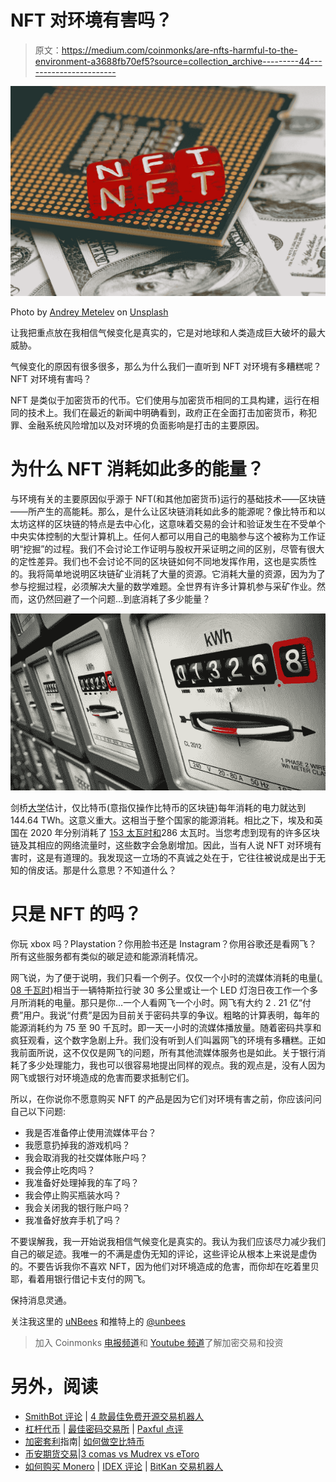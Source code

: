 # NFT 对环境有害吗？

> 原文：<https://medium.com/coinmonks/are-nfts-harmful-to-the-environment-a3688fb70ef5?source=collection_archive---------44----------------------->

![](img/dc0c90e5cbcae2bf27381c90d2e7e765.png)

Photo by [Andrey Metelev](https://unsplash.com/@metelevan?utm_source=medium&utm_medium=referral) on [Unsplash](https://unsplash.com?utm_source=medium&utm_medium=referral)

让我把重点放在我相信气候变化是真实的，它是对地球和人类造成巨大破坏的最大威胁。

气候变化的原因有很多很多，那么为什么我们一直听到 NFT 对环境有多糟糕呢？NFT 对环境有害吗？

NFT 是类似于加密货币的代币。它们使用与加密货币相同的工具构建，运行在相同的技术上。我们在最近的新闻中明确看到，政府正在全面打击加密货币，称犯罪、金融系统风险增加以及对环境的负面影响是打击的主要原因。

# 为什么 NFT 消耗如此多的能量？

与环境有关的主要原因似乎源于 NFT(和其他加密货币)运行的基础技术——区块链——所产生的高能耗。那么，是什么让区块链消耗如此多的能源呢？像比特币和以太坊这样的区块链的特点是去中心化，这意味着交易的会计和验证发生在不受单个中央实体控制的大型计算机上。任何人都可以用自己的电脑参与这个被称为工作证明“挖掘”的过程。我们不会讨论工作证明与股权开采证明之间的区别，尽管有很大的定性差异。我们也不会讨论不同的区块链如何不同地发挥作用，这也是实质性的。我将简单地说明区块链矿业消耗了大量的资源。它消耗大量的资源，因为为了参与挖掘过程，必须解决大量的数学难题。全世界有许多计算机参与采矿作业。然而，这仍然回避了一个问题…到底消耗了多少能量？

![](img/ee30227384601e0f82762b57f46751cf.png)

剑桥[大学](https://ccaf.io/cbeci/index)估计，仅比特币(意指仅操作比特币的区块链)每年消耗的电力就达到 144.64 TWh。这意义重大。这相当于整个国家的能源消耗。相比之下，埃及和英国在 2020 年分别消耗了 [153 太瓦时和](https://www.dw.com/en/data-centers-energy-consumption-steady-despite-big-growth-because-of-increasing-efficiency/a-60444548)286 太瓦时。当您考虑到现有的许多区块链及其相应的网络流量时，这些数字会急剧增加。因此，当有人说 NFT 对环境有害时，这是有道理的。我发现这一立场的不真诚之处在于，它往往被说成是出于无知的俏皮话。那是什么意思？不知道什么？

# 只是 NFT 的吗？

你玩 xbox 吗？Playstation？你用脸书还是 Instagram？你用谷歌还是看网飞？所有这些服务都有类似的碳足迹和能源消耗情况。

网飞说，为了便于说明，我们只看一个例子。仅仅一个小时的流媒体消耗的电量([. 08 千瓦时](https://www.iea.org/commentaries/the-carbon-footprint-of-streaming-video-fact-checking-the-headlines))相当于一辆特斯拉行驶 30 多公里或让一个 LED 灯泡日夜工作一个多月所消耗的电量。那只是你…一个人看网飞一个小时。网飞有大约 2 . 21 亿“付费”用户。我说“付费”是因为目前关于密码共享的争议。粗略的计算表明，每年的能源消耗约为 75 至 90 千瓦时。即一天一小时的流媒体播放量。随着密码共享和疯狂观看，这个数字急剧上升。我们没有听到人们叫嚣网飞的环境有多糟糕。正如我前面所说，这不仅仅是网飞的问题，所有其他流媒体服务也是如此。关于银行消耗了多少处理能力，我也可以很容易地提出同样的观点。我的观点是，没有人因为网飞或银行对环境造成的危害而要求抵制它们。

所以，在你说你不愿意购买 NFT 的产品是因为它们对环境有害之前，你应该问问自己以下问题:

*   我是否准备停止使用流媒体平台？
*   我愿意扔掉我的游戏机吗？
*   我会取消我的社交媒体账户吗？
*   我会停止吃肉吗？
*   我准备好处理掉我的车了吗？
*   我会停止购买瓶装水吗？
*   我会关闭我的银行账户吗？
*   我准备好放弃手机了吗？

不要误解我，我一开始说我相信气候变化是真实的。我认为我们应该尽力减少我们自己的碳足迹。我唯一的不满是虚伪无知的评论，这些评论从根本上来说是虚伪的。不要告诉我你不喜欢 NFT，因为他们对环境造成的危害，而你却在吃着里贝耶，看着用银行借记卡支付的网飞。

保持消息灵通。

关注我这里的 [uNBees](/@unbees) 和推特上的 [@unbees](https://twitter.com/uNBees)

> 加入 Coinmonks [电报频道](https://t.me/coincodecap)和 [Youtube 频道](https://www.youtube.com/c/coinmonks/videos)了解加密交易和投资

# 另外，阅读

*   [SmithBot 评论](https://coincodecap.com/smithbot-review) | [4 款最佳免费开源交易机器人](https://coincodecap.com/free-open-source-trading-bots)
*   [杠杆代币](/coinmonks/leveraged-token-3f5257808b22) | [最佳密码交易所](/coinmonks/crypto-exchange-dd2f9d6f3769) | [Paxful 点评](/coinmonks/paxful-review-4daf2354ab70)
*   [加密套利](/coinmonks/crypto-arbitrage-guide-how-to-make-money-as-a-beginner-62bfe5c868f6)指南| [如何做空比特币](/coinmonks/how-to-short-bitcoin-568a2d0b4ae5)
*   [币安期货交易](https://coincodecap.com/binance-futures-trading)|[3 comas vs Mudrex vs eToro](https://coincodecap.com/mudrex-3commas-etoro)
*   [如何购买 Monero](https://coincodecap.com/buy-monero) | [IDEX 评论](https://coincodecap.com/idex-review) | [BitKan 交易机器人](https://coincodecap.com/bitkan-trading-bot)